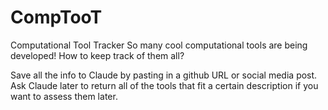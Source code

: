 # CompTooT
Computational Tool Tracker
So many cool computational tools are being developed!  How to keep track of them all?

Save all the info to Claude by pasting in a github URL or social media post.  Ask Claude later to return all of the tools that fit a certain description if you want to assess them later.  